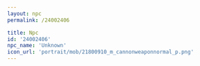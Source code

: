 ```yaml
---
layout: npc
permalink: /24002406

title: Npc
id: '24002406'
npc_name: 'Unknown'
icon_url: 'portrait/mob/21800910_m_cannonweaponnormal_p.png'
---
```

